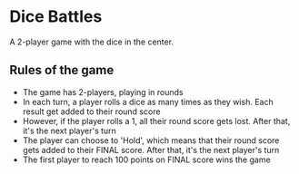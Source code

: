 # Dice Battles

A 2-player game with the dice in the center.

## Rules of the game

- The game has 2-players, playing in rounds
- In each turn, a player rolls a dice as many times as they wish. Each result get added to their round score
- However, if the player rolls a 1, all their round score gets lost. After that, it's the next player's turn
- The player can choose to 'Hold', which means that their round score gets added to their FINAL score. After that, it's the next player's turn
- The first player to reach 100 points on FINAL score wins the game
